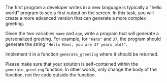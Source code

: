The first program a developer writes in a new language is typically a "hello world" program to
see a first output on the screen. In this task, you will create a more advanced version that can generate
a more complex greeting.

Given the two variables `name` and `age`, write a program that will generate a personalized greeting. For example,
for `"Hans"` and `37`, the program should generate the string `"Hello Hans, you are 37 years old!"`.

Implement it in a function `generate_greeting` where it should be returned.

Please make sure that your solution is self-contained within the `generate_greeting` function. In other words, only change the body of the function, not the code outside the function.

